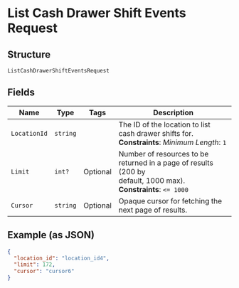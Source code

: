 
# List Cash Drawer Shift Events Request

## Structure

`ListCashDrawerShiftEventsRequest`

## Fields

| Name | Type | Tags | Description |
|  --- | --- | --- | --- |
| `LocationId` | `string` |  | The ID of the location to list cash drawer shifts for.<br>**Constraints**: *Minimum Length*: `1` |
| `Limit` | `int?` | Optional | Number of resources to be returned in a page of results (200 by<br>default, 1000 max).<br>**Constraints**: `<= 1000` |
| `Cursor` | `string` | Optional | Opaque cursor for fetching the next page of results. |

## Example (as JSON)

```json
{
  "location_id": "location_id4",
  "limit": 172,
  "cursor": "cursor6"
}
```

